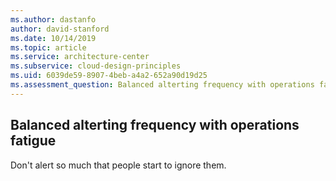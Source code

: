 ```yaml
---
ms.author: dastanfo
author: david-stanford
ms.date: 10/14/2019
ms.topic: article
ms.service: architecture-center
ms.subservice: cloud-design-principles
ms.uid: 6039de59-8907-4beb-a4a2-652a90d19d25
ms.assessment_question: Balanced alterting frequency with operations fatigue
---
```

## Balanced alterting frequency with operations fatigue

Don't alert so much that people start to ignore them.
